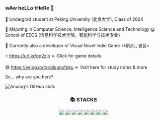 ### wAw heLLo tHeRe 👋
🔭 Undergrad student at Peking University (北京大学), Class of 2024

🌱 Majoring in Computer Science, Intelligence Science and Technology @ School of EECS (信息科学技术学院，智能科学与技术专业）

💬 Currently also a developer of Visual Novel Indie Game <내일도, 맑음>

  ⚡ https://url.kr/gq2zip <- Click for game details

😄 https://velog.io/@railgunofpku <- Visit here for study notes & more

So... why are you here?

![Anurag's GitHub stats](https://github-readme-stats.vercel.app/api?username=timingsniper&show_icons=true&theme=tokyonight)


<div align=center><h3>📚 STACKS</h3></div>

<div align=center> 
<img src="https://img.shields.io/badge/C++-00599C?style=for-the-badge&logo=c%2B%2B&logoColor=white">
<img src="https://img.shields.io/badge/Java-007396?style=for-the-badge&logo=java&logoColor=white">
<img src="https://img.shields.io/badge/Python-3776AB?style=for-the-badge&logo=python&logoColor=white">
<img src="https://img.shields.io/badge/TensorFlow-FF6F00?style=for-the-badge&logo=opengl&logoColor=white">
<img src="https://img.shields.io/badge/Ren'py-FF7F7F?style=for-the-badge&logo=renpy&logoColor=white">
<img src="https://img.shields.io/badge/Swift-F05138?style=for-the-badge&logo=swift&logoColor=white">
<img src="https://img.shields.io/badge/Unity-FFFFFF?style=for-the-badge&logo=unity&logoColor=black">
<img src="https://img.shields.io/badge/OpenGL-5586A4?style=for-the-badge&logo=opengl&logoColor=white">
<br>

<!--
![Top Langs](https://github-readme-stats.vercel.app/api/top-langs/?username=timingsniper&layout=compact&theme=tokyonight)
-->




<!--
**timingsniper/timingsniper** is a ✨ _special_ ✨ repository because its `README.md` (this file) appears on your GitHub profile.

Here are some ideas to get you started:

- 🔭 I’m currently working on ...
- 🌱 I’m currently learning ...
- 👯 I’m looking to collaborate on ...
- 🤔 I’m looking for help with ...
- 💬 Ask me about ...
- 📫 How to reach me: ...
- 😄 Pronouns: ...
- ⚡ Fun fact: ...
-->

